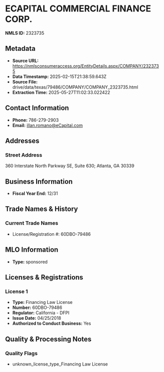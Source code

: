 # ECAPITAL COMMERCIAL FINANCE CORP.

**NMLS ID:** 2323735

## Metadata
- **Source URL:** https://nmlsconsumeraccess.org/EntityDetails.aspx/COMPANY/2323735
- **Data Timestamp:** 2025-02-15T21:38:59.643Z
- **Source File:** drive/data/texas/79486/COMPANY/COMPANY_2323735.html
- **Extraction Time:** 2025-05-27T11:02:33.022422

## Contact Information
- **Phone:** 786-279-2903
- **Email:** illan.romano@eCapital.com

## Addresses
### Street Address
360 Interstate North Parkway SE, Suite 630; Atlanta, GA 30339

## Business Information
- **Fiscal Year End:** 12/31

## Trade Names & History
### Current Trade Names
- License/Registration #: 60DBO-79486

## MLO Information
- **Type:** sponsored

## Licenses & Registrations

### License 1
- **Type:** Financing Law License
- **Number:** 60DBO-79486
- **Regulator:** California - DFPI
- **Issue Date:** 04/25/2018
- **Authorized to Conduct Business:** Yes

## Quality & Processing Notes
### Quality Flags
- unknown_license_type_Financing Law License
